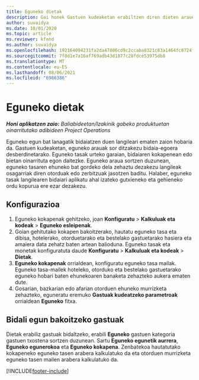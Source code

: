 ```yaml
---
title: Eguneko dietak
description: Gai honek Gastuen kudeaketan erabiltzen diren dieten arauei buruzko informazioa eskaintzen du.
author: suvaidya
ms.date: 10/01/2020
ms.topic: article
ms.reviewer: kfend
ms.author: suvaidya
ms.openlocfilehash: 192164094231fa2da47806cd9c2ccaba8321c83a1464fc8724fa0d0a7618660f
ms.sourcegitcommit: 7f8d1e7a16af769adb43d1877c28fdce53975db8
ms.translationtype: MT
ms.contentlocale: eu-ES
ms.lasthandoff: 08/06/2021
ms.locfileid: "6986386"
---
```

# <a name="per-diems"></a>Eguneko dietak

_**Honi aplikatzen zaio:** Baliabideetan/Izakinik gabeko produktuetan oinarritutako adibideen Project Operations_


Eguneko egun bat lanagatik bidaiatzen duen langileari ematen zaion hobaria da. Gastuen kudeaketan, eguneko arauak sor ditzakezu bidaia-egoera desberdinetarako. Eguneko tasak urteko garaian, bidaiaren kokapenean edo bietan oinarrituta egon daitezke. Eguneko araua sortzen duzunean, eguneko tasaren ehuneko bat gordeko dela zehaztu dezakezu langileak osagarriak diren otorduak edo zerbitzuak jasotzen baditu. Halaber, eguneko tasak langilearen bidaiari aplikatu ahal izateko gutxieneko eta gehieneko ordu kopurua ere ezar dezakezu.

## <a name="configuration"></a>Konfigurazioa 

1. Eguneko kokapenak gehitzeko, joan **Konfiguratu** > **Kalkuluak eta kodeak** > **Eguneko esleipenak**.
2. Goian gehitutako kokapen bakoitzerako, hautatu eguneko tasa eta dibisa, hotelerako, otorduetarako eta bestelako gastuetarako hasiera eta amaiera data zehatz baten artean balioduna. Eguneko tasak eta monetak konfiguratuta daude **Konfiguratu** > **Kalkuluak eta kodeak** > **Dietak**.
3. **Eguneko kokapenak** orrialdean, konfiguratu eguneko tasa mailak. Eguneko tasa-mailek hoteleko, otorduko eta bestelako gastuetarako eguneko hobari baten ehunekoaren banaketa zehazteko aukera ematen dute. 
4. Gosarian, bazkarian edo afarian otorduen ehuneko murrizketa zehazteko, eguneratu eremuko **Gastuak kudeatzeko parametroak** orrialdean **Eguneko** fitxa. 
    
## <a name="submit-expenses-using-per-diem"></a>Bidali egun bakoitzeko gastuak
Dietak erabiliz gastuak bidaltzeko, erabili **Eguneko** gastuen kategoria gastuen txostena sortzen duzunean. Sartu **Eguneko egunetik aurrera**, **Eguneko egunerokoa** eta **Eguneko kokapena**. Zenbatekoa hautatutako kokapeneko eguneko tasen arabera kalkulatuko da eta otorduen murrizketa eguneko tasen mailen arabera kalkulatuko da.


[!INCLUDE[footer-include](../includes/footer-banner.md)]
